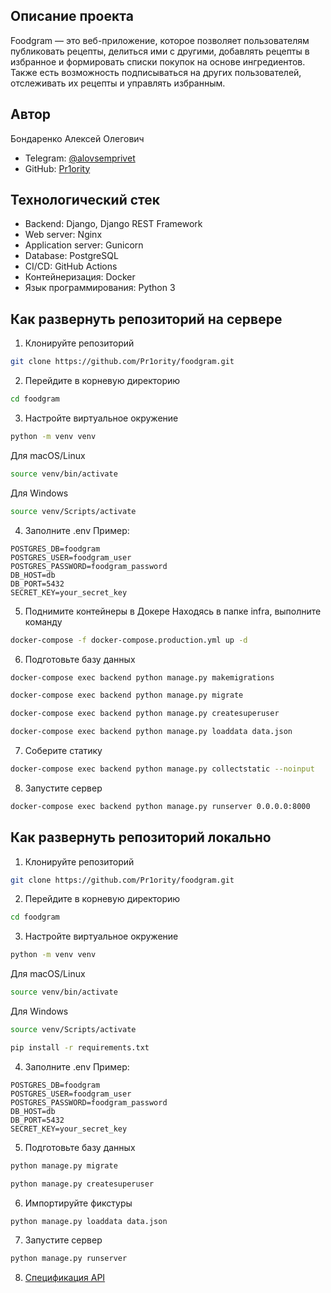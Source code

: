 ## Описание проекта

Foodgram — это веб-приложение, которое позволяет пользователям публиковать рецепты, делиться ими с другими, добавлять рецепты в избранное и формировать списки покупок на основе ингредиентов. Также есть возможность подписываться на других пользователей, отслеживать их рецепты и управлять избранным.

## Автор

Бондаренко Алексей Олегович
- Telegram: [@alovsemprivet](https://t.me/alovsemprivet)
- GitHub: [Pr1ority](https://github.com/Pr1ority)

## Технологический стек

- Backend: Django, Django REST Framework
- Web server: Nginx
- Application server: Gunicorn
- Database: PostgreSQL
- CI/CD: GitHub Actions
- Контейнеризация: Docker
- Язык программирования: Python 3

## Как развернуть репозиторий на сервере

1. Клонируйте репозиторий
```bash
git clone https://github.com/Pr1ority/foodgram.git
```
2. Перейдите в корневую директорию
```bash
cd foodgram
```
3. Настройте виртуальное окружение
```bash
python -m venv venv
```
Для macOS/Linux
```bash
source venv/bin/activate
```
Для Windows
```bash
source venv/Scripts/activate
```
4. Заполните .env
Пример:
```example.env
POSTGRES_DB=foodgram
POSTGRES_USER=foodgram_user
POSTGRES_PASSWORD=foodgram_password
DB_HOST=db
DB_PORT=5432
SECRET_KEY=your_secret_key
```
5. Поднимите контейнеры в Докере
Находясь в папке infra, выполните команду
```bash
docker-compose -f docker-compose.production.yml up -d
```
6. Подготовьте базу данных
```bash
docker-compose exec backend python manage.py makemigrations
```
```bash
docker-compose exec backend python manage.py migrate
```
```bash
docker-compose exec backend python manage.py createsuperuser
```
```bash
docker-compose exec backend python manage.py loaddata data.json
```
7. Соберите статику
```bash
docker-compose exec backend python manage.py collectstatic --noinput
```
8. Запустите сервер
```bash
docker-compose exec backend python manage.py runserver 0.0.0.0:8000
```
## Как развернуть репозиторий локально
1. Клонируйте репозиторий
```bash
git clone https://github.com/Pr1ority/foodgram.git
```
2. Перейдите в корневую директорию
```bash
cd foodgram
```
3. Настройте виртуальное окружение
```bash
python -m venv venv
```
Для macOS/Linux
```bash
source venv/bin/activate
```
Для Windows
```bash
source venv/Scripts/activate
```
```bash
pip install -r requirements.txt
```
4. Заполните .env
Пример:
```example.env
POSTGRES_DB=foodgram
POSTGRES_USER=foodgram_user
POSTGRES_PASSWORD=foodgram_password
DB_HOST=db
DB_PORT=5432
SECRET_KEY=your_secret_key
```
5. Подготовьте базу данных

```bash
python manage.py migrate
```
```bash
python manage.py createsuperuser
```
6. Импортируйте фикстуры
```bash
python manage.py loaddata data.json
```
7. Запустите сервер
```bash
python manage.py runserver
```
8. [Спецификация API](http://localhost/api/docs/)
